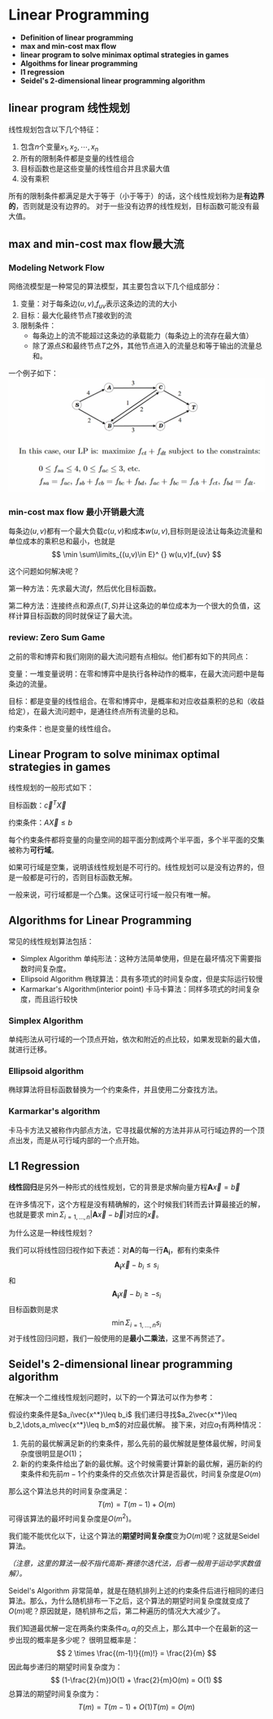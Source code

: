 # Linear Programming

- **Definition of linear programming**
- **max and min-cost max flow**
- **linear program to solve minimax optimal strategies in games**
- **Algoithms for linear programming**
- **l1 regression**
- **Seidel's 2-dimensional linear programming algorithm**

## linear program 线性规划

线性规划包含以下几个特征：

1. 包含$n$个变量$x_1,x_2,\cdots,x_n$
2. 所有的限制条件都是变量的线性组合
3. 目标函数也是这些变量的线性组合并且求最大值
4. 没有乘积

所有的限制条件都满足是大于等于（小于等于）的话，这个线性规划称为是**有边界的**，否则就是没有边界的。
对于一些没有边界的线性规划，目标函数可能没有最大值。

## max and min-cost max flow最大流

### Modeling Network Flow

网络流模型是一种常见的算法模型，其主要包含以下几个组成部分：

1. 变量：对于每条边$(u,v)$,$f_{uv}$表示这条边的流的大小
2. 目标：最大化最终节点$T$接收到的流
3. 限制条件：
   - 每条边上的流不能超过这条边的承载能力（每条边上的流存在最大值）
   - 除了源点$S$和最终节点$T$之外，其他节点进入的流量总和等于输出的流量总和。

一个例子如下：
![network flow example](./img/network_flow_example.png)

### min-cost max flow 最小开销最大流

每条边$(u,v)$都有一个最大负载$c(u,v)$和成本$w(u,v)$,目标则是设法让每条边流量和单位成本的乘积总和最小，也就是
$$
    \min \sum\limits_{(u,v)\in E}^
    {} w(u,v)f_{uv}
$$

这个问题如何解决呢？

第一种方法：先求最大流$f$，然后优化目标函数。

第二种方法：连接终点和源点$(T,S)$并让这条边的单位成本为一个很大的负值，这样计算目标函数的同时就保证了最大流。

### review: Zero Sum Game

之前的零和博弈和我们刚刚的最大流问题有点相似。他们都有如下的共同点：

变量：一堆变量说明：在零和博弈中是执行各种动作的概率，在最大流问题中是每条边的流量。

目标：都是变量的线性组合。在零和博弈中，是概率和对应收益乘积的总和（收益给定），在最大流问题中，是通往终点所有流量的总和。

约束条件：也是变量的线性组合。

## Linear Program to solve minimax optimal strategies in games

线性规划的一般形式如下：

目标函数：$\vec{c}^T\vec{X}$

约束条件：$A\vec{X} \leq b$

每个约束条件都将变量的向量空间的超平面分割成两个半平面，多个半平面的交集被称为**可行域**。

如果可行域是空集，说明该线性规划是不可行的。线性规划可以是没有边界的，但是一般都是可行的，否则目标函数无解。

一般来说，可行域都是一个凸集。这保证可行域一般只有唯一解。

## Algorithms for Linear Programming

常见的线性规划算法包括：

- Simplex Algorithm 单纯形法：这种方法简单使用，但是在最坏情况下需要指数时间复杂度。
- Ellipsoid Algorithm 椭球算法：具有多项式的时间复杂度，但是实际运行较慢
- Karmarkar's Algorithm(interior point) 卡马卡算法：同样多项式的时间复杂度，而且运行较快

### Simplex Algorithm

单纯形法从可行域的一个顶点开始，依次和附近的点比较，如果发现新的最大值，就进行迁移。

### Ellipsoid algorithm

椭球算法将目标函数替换为一个约束条件，并且使用二分查找方法。

### Karmarkar's algorithm

卡马卡方法又被称作内部点方法，它寻找最优解的方法并非从可行域边界的一个顶点出发，而是从可行域内部的一个点开始。

## L1 Regression

**线性回归**是另外一种形式的线性规划，它的背景是求解向量方程$\mathbf{A}\vec{x} = \vec{b}$

在许多情况下，这个方程是没有精确解的，这个时候我们转而去计算最接近的解，也就是要求
$\min\Sigma_{i=1,\dots,n}|\mathbf{A}\vec{x}-\vec{b}|$对应的$\vec{x}$。

为什么这是一种线性规划？

我们可以将线性回归视作如下表述：对$\mathbf{A}$的每一行$\mathbf{A_i}$，都有约束条件
$$
\mathbf{A_i}\vec{x}-b_i \leq s_i
$$
和
$$\mathbf{A_i}\vec{x}-b_i \geq -s_i$$
目标函数则是求
$$
\min \Sigma_{i=1,\dots,n}s_i
$$
对于线性回归问题，我们一般使用的是**最小二乘法**，这里不再赘述了。

## Seidel's 2-dimensional linear programming algorithm

在解决一个二维线性规划问题时，以下的一个算法可以作为参考：

假设约束条件是$a_i\vec{x^*}\leq b_i$
我们递归寻找$a_2\vec{x^*}\leq b_2,\dots,a_m\vec{x^*}\leq b_m$的对应最优解。
接下来，对应$a_1$有两种情况：

1. 先前的最优解满足新的约束条件，那么先前的最优解就是整体最优解，时间复杂度很明显是$O(1)$；
2. 新的约束条件给出了新的最优解。这个时候需要计算新的最优解，遍历新的约束条件和先前$m-1$个约束条件的交点依次计算是否最优，时间复杂度是$O(m)$

那么这个算法总共的时间复杂度满足：
$$
    T(m) = T(m-1)+O(m)
$$
可得该算法的最坏时间复杂度是$O(m^2)$。

我们能不能优化以下，让这个算法的**期望时间复杂度**变为$O(m)$呢？这就是Seidel算法。

*（注意，这里的算法一般不指代高斯-赛德尔迭代法，后者一般用于运动学求数值解）。*

Seidel's Algorithm 非常简单，就是在随机排列上述的约束条件后进行相同的递归算法。那么，为什么随机排布一下之后，这个算法的期望时间复杂度就变成了$O(m)$呢？原因就是，随机排布之后，第二种遍历的情况大大减少了。

我们知道最优解一定在两条约束条件$a_i,a_j$的交点上，那么其中一个在最新的这一步出现的概率是多少呢？
很明显概率是：
$$
    2 \times \frac{(m-1)!}{(m)!} = \frac{2}{m}
$$
因此每步递归的期望时间复杂度为：
$$
    (1-\frac{2}{m})O(1) + \frac{2}{m}O(m) = O(1)
$$
总算法的期望时间复杂度为：
$$
    T(m) = T(m-1) + O(1)
    T(m) = O(m)
$$
